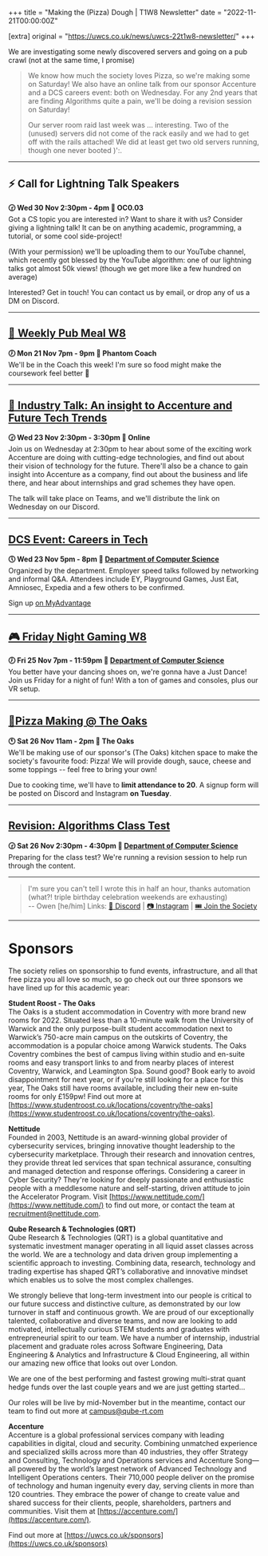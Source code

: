 +++
title = "Making the (Pizza) Dough | T1W8 Newsletter"
date = "2022-11-21T00:00:00Z"

[extra]
original = "https://uwcs.co.uk/news/uwcs-22t1w8-newsletter/"
+++

<p data-block-key="sfd3i">We are investigating some newly discovered servers and going on a pub crawl (not at the same time, I promise)</p>

<!-- more -->

> We know how much the society loves Pizza, so we're making some on Saturday! We also have an online talk from our sponsor Accenture and a DCS careers event: both on Wednesday. For any 2nd years that are finding Algorithms quite a pain, we'll be doing a revision session on Saturday!
>
> Our server room raid last week was ... interesting. Two of the (unused) servers did not come of the rack easily and we had to get off with the rails attached! We did at least get two old servers running, though one never booted )':.

***
## **⚡ Call for Lightning Talk Speakers**
**🕝 Wed 30 Nov 2:30pm - 4pm 📍 OC0.03**  
Got a CS topic you are interested in? Want to share it with us? Consider giving a lightning talk! It can be on anything academic, programming, a tutorial, or some cool side-project!

(With your permission) we'll be uploading them to our YouTube channel, which recently got blessed by the YouTube algorithm: one of our lightning talks got almost 50k views! (though we get more like a few hundred on average)

Interested? Get in touch! You can contact us by email, or drop any of us a DM on Discord.
***

## **[🍔 Weekly Pub Meal W8](https://uwcs.co.uk/events/pub-meal-22t1w8/)**
**🕖 Mon 21 Nov 7pm - 9pm  📍 Phantom Coach**  
We'll be in the Coach this week! I'm sure so food might make the coursework feel better 👀
***

## **[🎤 Industry Talk: An insight to Accenture and Future Tech Trends](https://uwcs.co.uk/events/talk-w7/)**
**🕝 Wed 23 Nov 2:30pm - 3:30pm  📍 Online**  
Join us on Wednesday at 2:30pm to hear about some of the exciting work Accenture are doing with cutting-edge technologies, and find out about their vision of technology for the future.  There'll also be a chance to gain insight into Accenture as a company, find out about the business and life there, and hear about internships and grad schemes they have open.

The talk will take place on Teams, and we'll distribute the link on Wednesday on our Discord.
***

## **[DCS Event: Careers in Tech](https://uwcs.co.uk/events/dcs-careers-in-tech/)**
**🕔 Wed 23 Nov 5pm - 8pm  📍 [Department of Computer Science](https://campus.warwick.ac.uk/?cmsid=14)**  
Organized by the department. Employer speed talks followed by networking and informal Q&A. Attendees include EY, Playground Games, Just Eat, Amniosec, Expedia and a few others to be confirmed.

Sign up [on MyAdvantage](https://myadvantage.warwick.ac.uk/students/events/Detail/2736894)

***

## **[🎮 Friday Night Gaming W8](https://uwcs.co.uk/events/fng-22t1w8/)**
**🕖 Fri 25 Nov 7pm - 11:59pm  📍 [Department of Computer Science](https://campus.warwick.ac.uk/?cmsid=14)**  
You better have your dancing shoes on, we're gonna have a Just Dance! Join us Friday for a night of fun! With a ton of games and consoles, plus our VR setup.
***

## **[🍕Pizza Making @ The Oaks](https://uwcs.co.uk/events/pizza-making/)**
**🕚 Sat 26 Nov 11am - 2pm  📍 The Oaks**  
We'll be making use of our sponsor's (The Oaks) kitchen space to make the society's favourite food: Pizza! We will provide dough, sauce, cheese and some toppings -- feel free to bring your own!

Due to cooking time, we'll have to **limit attendance to 20**. A signup form will be posted on Discord and Instagram **on Tuesday**.

***

## **[Revision: Algorithms Class Test](https://uwcs.co.uk/events/alg-test-rev/)**
**🕝 Sat 26 Nov 2:30pm - 4:30pm  📍 [Department of Computer Science](https://campus.warwick.ac.uk/?cmsid=14)**  
Preparing for the class test? We're running a revision session to help run through the content.
***

> I'm sure you can't tell I wrote this in half an hour, thanks automation (what?! triple birthday celebration weekends are exhausting)  
> -- Owen \[he/him]
Links: [💬 Discord](https://discord.uwcs.co.uk/) | [📷 Instagram](https://www.instagram.com/warwickcompsoc/) | [🎟️ Join the Society](https://www.warwicksu.com/societies-sports/societies/computing/)

***
# Sponsors
The society relies on sponsorship to fund events, infrastructure, and all that free pizza you all love so much, so go check out our three sponsors we have lined up for this academic year:

**Student Roost - The Oaks**  
The Oaks is a student accommodation in Coventry with more brand new rooms for 2022. Situated less than a 10-minute walk from the University of Warwick and the only purpose-built student accommodation next to Warwick’s 750-acre main campus on the outskirts of Coventry, the accommodation is a popular choice among Warwick students. The Oaks Coventry combines the best of campus living within studio and en-suite rooms and easy transport links to and from nearby places of interest Coventry, Warwick, and Leamington Spa. Sound good? Book early to avoid disappointment for next year, or if you're still looking for a place for this year, The Oaks still have rooms available, including their new en-suite rooms for only £159pw! Find out more at [https://www.studentroost.co.uk/locations/coventry/the-oaks](https://www.studentroost.co.uk/locations/coventry/the-oaks).


**Nettitude**  
Founded in 2003, Nettitude is an award-winning global provider of cybersecurity services, bringing innovative thought leadership to the cybersecurity marketplace. Through their research and innovation centres, they provide threat led services that span technical assurance, consulting and managed detection and response offerings. Considering a career in Cyber Security?  They're looking for deeply passionate and enthusiastic people with a meddlesome nature and self-starting, driven attitude to join the Accelerator Program. Visit [https://www.nettitude.com/](https://www.nettitude.com/) to find out more, or contact the team at recruitment@nettitude.com.

**Qube Research & Technologies (QRT)**  
Qube Research & Technologies (QRT) is a global quantitative and systematic investment manager operating in all liquid asset classes across the world. We are a technology and data driven group implementing a scientific approach to investing. Combining data, research, technology and trading expertise has shaped QRT’s collaborative and innovative mindset which enables us to solve the most complex challenges.

We strongly believe that long-term investment into our people is critical to our future success and distinctive culture, as demonstrated by our low turnover in staff and continuous growth. We are proud of our exceptionally talented, collaborative and diverse teams, and now are looking to add motivated, intellectually curious STEM students and graduates with entrepreneurial spirit to our team. We have a number of internship, industrial placement and graduate roles across Software Engineering, Data Engineering & Analytics and Infrastructure & Cloud Engineering, all within our amazing new office that looks out over London.

We are one of the best performing and fastest growing multi-strat quant hedge funds over the last couple years and we are just getting started…

Our roles will be live by mid-November but in the meantime, contact our team to find out more at [campus@qube-rt.com](mailto:campus@qube-rt.com)

**Accenture**  
Accenture is a global professional services company with leading capabilities in digital, cloud and security. Combining unmatched experience and specialized skills across more than 40 industries, they offer Strategy and Consulting, Technology and Operations services and Accenture Song—all powered by the world’s largest network of Advanced Technology and Intelligent Operations centers. Their 710,000 people deliver on the promise of technology and human ingenuity every day, serving clients in more than 120 countries. They embrace the power of change to create value and shared success for their clients, people, shareholders, partners and communities. Visit them at [https://accenture.com/](https://accenture.com/).

Find out more at [https://uwcs.co.uk/sponsors](https://uwcs.co.uk/sponsors)
